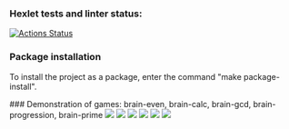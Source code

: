 ### Hexlet tests and linter status:
[![Actions Status](https://github.com/Viktoria-Maltseva/python-project-49/actions/workflows/hexlet-check.yml/badge.svg)](https://github.com/Viktoria-Maltseva/python-project-49/actions)
### Package installation
<p> To install the project as a package, enter the command "make package-install". <p>
### Demonstration of games: brain-even, brain-calc, brain-gcd, brain-progression, brain-prime 
<a href="https://asciinema.org/a/82YftBJincvdefbQrVGl2IoOx" target="_blank"><img src="https://asciinema.org/a/82YftBJincvdefbQrVGl2IoOx.svg" /></a>
<a href="https://asciinema.org/a/UUN7v1lULdign6lGN7t1Og79Z" target="_blank"><img src="https://asciinema.org/a/UUN7v1lULdign6lGN7t1Og79Z.svg" /></a>
<a href="https://asciinema.org/a/OjsdIDM5D01qYYWouQJFskpof" target="_blank"><img src="https://asciinema.org/a/OjsdIDM5D01qYYWouQJFskpof.svg" /></a>
<a href="https://asciinema.org/a/OjsdIDM5D01qYYWouQJFskpof" target="_blank"><img src="https://asciinema.org/a/OjsdIDM5D01qYYWouQJFskpof.svg" /></a>
<a href="https://asciinema.org/a/EC5ZvPoKHzRw82ctESHWlnxgp" target="_blank"><img src="https://asciinema.org/a/EC5ZvPoKHzRw82ctESHWlnxgp.svg" /></a>
<a href="https://asciinema.org/a/JK2SIuJtScej7iPsyfN8GQwyA" target="_blank"><img src="https://asciinema.org/a/JK2SIuJtScej7iPsyfN8GQwyA.svg" /></a>
